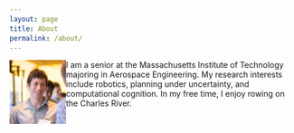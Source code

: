 ```yaml
---
layout: page
title: About
permalink: /about/
---
```


<img align="left" width="100" src="/img/profile-img.jpg" style="padding: 0 15 px">


I am a senior at the Massachusetts Institute of Technology majoring in Aerospace Engineering. My research interests include robotics, planning under uncertainty, and computational cognition. In my free time, I enjoy rowing on the Charles River.
